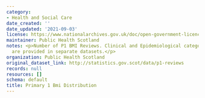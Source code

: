 ```yaml
---
category:
- Health and Social Care
date_created: ''
date_updated: '2021-09-03'
license: https://www.nationalarchives.gov.uk/doc/open-government-licence/version/3/
maintainer: Public Health Scotland
notes: <p>Number of P1 BMI Reviews. Clinical and Epidemiological category measurements
  are provided in separate datasets.</p>
organization: Public Health Scotland
original_dataset_link: http://statistics.gov.scot/data/p1-reviews
records: null
resources: []
schema: default
title: Primary 1 Bmi Distribution
---
```

